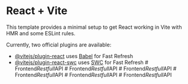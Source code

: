 # React + Vite

This template provides a minimal setup to get React working in Vite with HMR and some ESLint rules.

Currently, two official plugins are available:

- [@vitejs/plugin-react](https://github.com/vitejs/vite-plugin-react/blob/main/packages/plugin-react/README.md) uses [Babel](https://babeljs.io/) for Fast Refresh
- [@vitejs/plugin-react-swc](https://github.com/vitejs/vite-plugin-react-swc) uses [SWC](https://swc.rs/) for Fast Refresh
#   F r o n t e n d _ R e s t f u l l _ A P I  
 #   F r o n t e n d _ R e s t f u l l _ A P I  
 #   F r o n t e n d _ R e s t f u l l _ A P I  
 #   F r o n t e n d _ R e s t f u l l _ A P I  
 #   F r o n t e n d _ R e s t f u l l _ A P I  
 #   F r o n t e n d _ R e s t f u l l _ A P I  
 